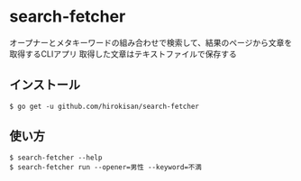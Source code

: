 # search-fetcher

オープナーとメタキーワードの組み合わせで検索して、結果のページから文章を取得するCLIアプリ
取得した文章はテキストファイルで保存する

## インストール

```
$ go get -u github.com/hirokisan/search-fetcher
```

## 使い方

```
$ search-fetcher --help
$ search-fetcher run --opener=男性 --keyword=不満
```
